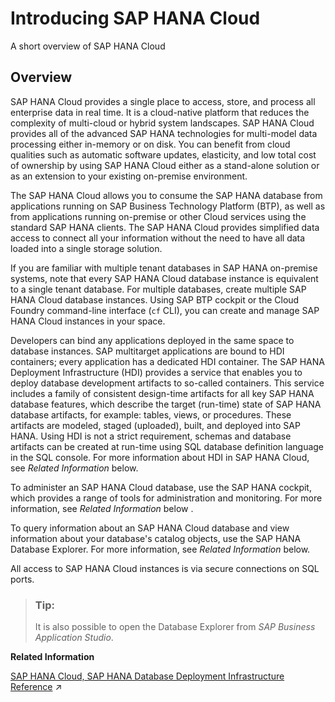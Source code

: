 <!-- loioca1a943bb6524233b7766ae399f062fd -->

# Introducing SAP HANA Cloud

A short overview of SAP HANA Cloud



<a name="loioca1a943bb6524233b7766ae399f062fd__section_overview"/>

## Overview

SAP HANA Cloud provides a single place to access, store, and process all enterprise data in real time. It is a cloud-native platform that reduces the complexity of multi-cloud or hybrid system landscapes. SAP HANA Cloud provides all of the advanced SAP HANA technologies for multi-model data processing either in-memory or on disk. You can benefit from cloud qualities such as automatic software updates, elasticity, and low total cost of ownership by using SAP HANA Cloud either as a stand-alone solution or as an extension to your existing on-premise environment.

The SAP HANA Cloud allows you to consume the SAP HANA database from applications running on SAP Business Technology Platform \(BTP\), as well as from applications running on-premise or other Cloud services using the standard SAP HANA clients. The SAP HANA Cloud provides simplified data access to connect all your information without the need to have all data loaded into a single storage solution.

If you are familiar with multiple tenant databases in SAP HANA on-premise systems, note that every SAP HANA Cloud database instance is equivalent to a single tenant database. For multiple databases, create multiple SAP HANA Cloud database instances. Using SAP BTP cockpit or the Cloud Foundry command-line interface \(`cf` CLI\), you can create and manage SAP HANA Cloud instances in your space.

Developers can bind any applications deployed in the same space to database instances. SAP multitarget applications are bound to HDI containers; every application has a dedicated HDI container. The SAP HANA Deployment Infrastructure \(HDI\) provides a service that enables you to deploy database development artifacts to so-called containers. This service includes a family of consistent design-time artifacts for all key SAP HANA database features, which describe the target \(run-time\) state of SAP HANA database artifacts, for example: tables, views, or procedures. These artifacts are modeled, staged \(uploaded\), built, and deployed into SAP HANA. Using HDI is not a strict requirement, schemas and database artifacts can be created at run-time using SQL database definition language in the SQL console. For more information about HDI in SAP HANA Cloud, see *Related Information* below.

To administer an SAP HANA Cloud database, use the SAP HANA cockpit, which provides a range of tools for administration and monitoring. For more information, see *Related Information* below .

To query information about an SAP HANA Cloud database and view information about your database's catalog objects, use the SAP HANA Database Explorer. For more information, see *Related Information* below.

All access to SAP HANA Cloud instances is via secure connections on SQL ports.

> ### Tip:  
> It is also possible to open the Database Explorer from *SAP Business Application Studio*.

**Related Information**  


[SAP HANA Cloud, SAP HANA Database Deployment Infrastructure Reference](https://help.sap.com/viewer/c2cc2e43458d4abda6788049c58143dc/2022_3_QRC/en-US/4077972509f5437c85d6a03e01509417.html "Set up and maintain the deployment infrastructure for the SAP HANA Cloud, SAP HANA database service.") :arrow_upper_right:

